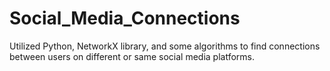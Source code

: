 # Social_Media_Connections
Utilized Python, NetworkX library, and some algorithms to find connections between users on different or same social media platforms.
